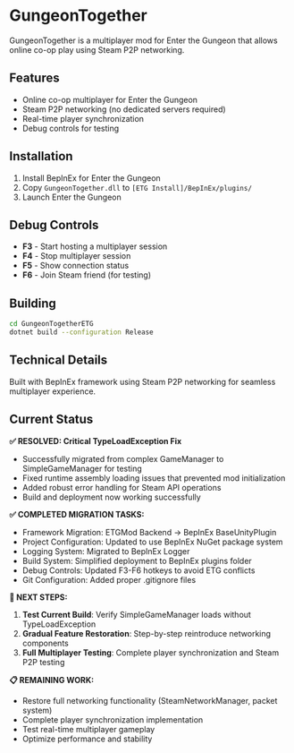 # GungeonTogether

GungeonTogether is a multiplayer mod for Enter the Gungeon that allows online co-op play using Steam P2P networking.

## Features
- Online co-op multiplayer for Enter the Gungeon
- Steam P2P networking (no dedicated servers required)
- Real-time player synchronization
- Debug controls for testing

## Installation
1. Install BepInEx for Enter the Gungeon
2. Copy `GungeonTogether.dll` to `[ETG Install]/BepInEx/plugins/`
3. Launch Enter the Gungeon

## Debug Controls
- **F3** - Start hosting a multiplayer session
- **F4** - Stop multiplayer session
- **F5** - Show connection status
- **F6** - Join Steam friend (for testing)

## Building
```bash
cd GungeonTogetherETG
dotnet build --configuration Release
```

## Technical Details
Built with BepInEx framework using Steam P2P networking for seamless multiplayer experience.

## Current Status

**✅ RESOLVED: Critical TypeLoadException Fix**
- Successfully migrated from complex GameManager to SimpleGameManager for testing
- Fixed runtime assembly loading issues that prevented mod initialization  
- Added robust error handling for Steam API operations
- Build and deployment now working successfully

**✅ COMPLETED MIGRATION TASKS:**
- Framework Migration: ETGMod Backend → BepInEx BaseUnityPlugin
- Project Configuration: Updated to use BepInEx NuGet package system
- Logging System: Migrated to BepInEx Logger
- Build System: Simplified deployment to BepInEx plugins folder
- Debug Controls: Updated F3-F6 hotkeys to avoid ETG conflicts
- Git Configuration: Added proper .gitignore files

**🔄 NEXT STEPS:**
1. **Test Current Build**: Verify SimpleGameManager loads without TypeLoadException
2. **Gradual Feature Restoration**: Step-by-step reintroduce networking components
3. **Full Multiplayer Testing**: Complete player synchronization and Steam P2P testing

**📋 REMAINING WORK:**
- Restore full networking functionality (SteamNetworkManager, packet system)
- Complete player synchronization implementation  
- Test real-time multiplayer gameplay
- Optimize performance and stability